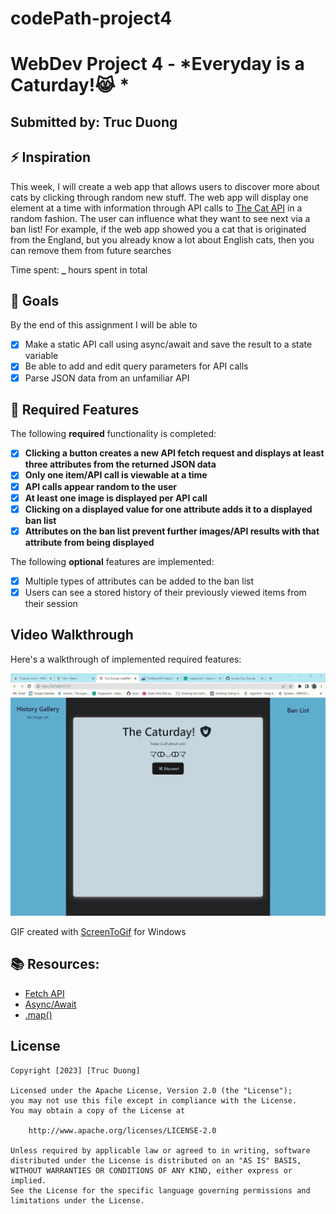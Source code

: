 # codePath-project4
# WebDev Project 4 - *Everyday is a Caturday!😹 *

## Submitted by: **Truc Duong**

## ⚡️ Inspiration 
This week, I will create a web app that allows users to discover more about cats by clicking through random new stuff. 
The web app will display one element at a time with information through API calls to [The Cat API](https://thecatapi.com/) in a random fashion.
The user can influence what they want to see next via a ban list! For example, if the web app showed you a cat that is originated from the England, but you already know a lot about English cats, then you can remove them from future searches

Time spent: **_** hours spent in total

## 🎯 Goals
By the end of this assignment I will be able to
- [x] Make a static API call using async/await and save the result to a state variable
- [x] Be able to add and edit query parameters for API calls 
- [x] Parse JSON data from an unfamiliar API

## 👀 Required Features

The following **required** functionality is completed:

- [x] **Clicking a button creates a new API fetch request and displays at least three attributes from the returned JSON data**
- [x] **Only one item/API call is viewable at a time**
- [x] **API calls appear random to the user**
- [x] **At least one image is displayed per API call**
- [x] **Clicking on a displayed value for one attribute adds it to a displayed ban list**
- [x] **Attributes on the ban list prevent further images/API results with that attribute from being displayed**

The following **optional** features are implemented:

- [x] Multiple types of attributes can be added to the ban list
- [x] Users can see a stored history of their previously viewed items from their session

## Video Walkthrough

Here's a walkthrough of implemented required features:

<img src='https://github.com/trucdg/codePath-project4/blob/main/project4-walkthrough.gif' title='Video Walkthrough' width='' alt='Video Walkthrough' />

<!-- Replace this with whatever GIF tool you used! -->
GIF created with [ScreenToGif](https://www.screentogif.com/) for Windows
<!-- Recommended tools:
[Kap](https://getkap.co/) for macOS
[ScreenToGif](https://www.screentogif.com/) for Windows
[peek](https://github.com/phw/peek) for Linux. -->

## 📚 Resources:
- [Fetch API](https://developer.mozilla.org/en-US/docs/Web/API/Fetch_API/Using_Fetch)
- [Async/Await](https://javascript.info/async-await) 
- [.map()](https://developer.mozilla.org/en-US/docs/Web/JavaScript/Reference/Global_Objects/Array/map)

## License

    Copyright [2023] [Truc Duong]

    Licensed under the Apache License, Version 2.0 (the "License");
    you may not use this file except in compliance with the License.
    You may obtain a copy of the License at

        http://www.apache.org/licenses/LICENSE-2.0

    Unless required by applicable law or agreed to in writing, software
    distributed under the License is distributed on an "AS IS" BASIS,
    WITHOUT WARRANTIES OR CONDITIONS OF ANY KIND, either express or implied.
    See the License for the specific language governing permissions and
    limitations under the License.

